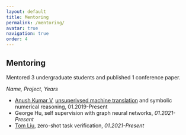 ```yaml
---
layout: default
title: Mentoring
permalink: /mentoring/
avatar: true
navigation: true
order: 4
---
```


## Mentoring
Mentored 3 undergraduate students and published 1 conference paper.

*Name, Project, Years*
- [Anush Kumar V](https://anushkumarv.github.io/), [unsuperivsed machine translation](/assets/papers/kumar-ranlp19.pdf) and symbolic numerical reasoning, 01.2019-Present
- George Hu, self supervision with graph neural networks, *01.2021-Present*
- [Tom Liu](https://tom-liu.com/), zero-shot task verification, *01.2021-Present*
